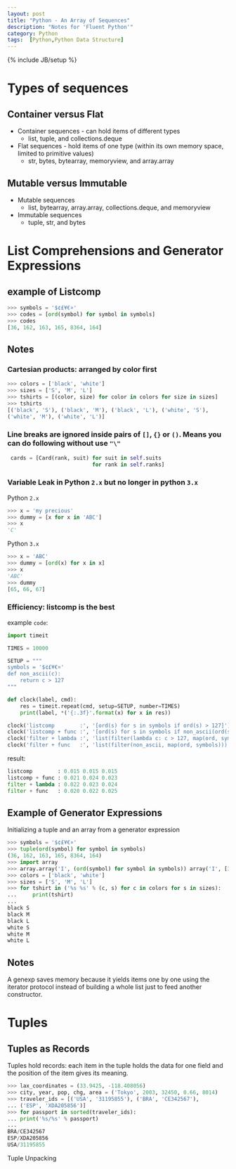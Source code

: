 ```yaml
---
layout: post
title: "Python - An Array of Sequences"
description: "Notes for 'Fluent Python'"
category: Python
tags:  [Python,Python Data Structure]
---
```

{% include JB/setup %}

# Types of sequences

## Container versus Flat

+ Container sequences - can hold items of different types 
    - list, tuple, and collections.deque 
+ Flat sequences - hold items of one type (within its own memory space, limited to primitive values)
    - str, bytes, bytearray, memoryview, and array.array 
    
## Mutable versus Immutable

+ Mutable sequences
    - list, bytearray, array.array, collections.deque, and memoryview
+ Immutable sequences
    - tuple, str, and bytes

# List Comprehensions and Generator Expressions

## example of Listcomp

```python
>>> symbols = '$¢£¥€¤'
>>> codes = [ord(symbol) for symbol in symbols] 
>>> codes
[36, 162, 163, 165, 8364, 164]
```
## Notes

### Cartesian products: arranged by color first

```python
>>> colors = ['black', 'white']
>>> sizes = ['S', 'M', 'L']
>>> tshirts = [(color, size) for color in colors for size in sizes] 
>>> tshirts
[('black', 'S'), ('black', 'M'), ('black', 'L'), ('white', 'S'),
('white', 'M'), ('white', 'L')]
```

### Line breaks are ignored inside pairs of `[]`, `{}` or `()`. Means you can do following without use `"\"`

```python
 cards = [Card(rank, suit) for suit in self.suits
                           for rank in self.ranks]
```

### Variable Leak in Python `2.x` but no longer in python `3.x` 
Python `2.x` 
    
```python 
>>> x = 'my precious'
>>> dummy = [x for x in 'ABC']
>>> x
'C'
```

Python `3.x`

```python 
>>> x = 'ABC'
>>> dummy = [ord(x) for x in x] 
>>> x
'ABC'
>>> dummy
[65, 66, 67]
```

### Efficiency: listcomp is the best
example `code`:
    
```python 
import timeit

TIMES = 10000

SETUP = """
symbols = '$¢£¥€¤'
def non_ascii(c):
    return c > 127
"""

def clock(label, cmd):
    res = timeit.repeat(cmd, setup=SETUP, number=TIMES) 
    print(label, *('{:.3f}'.format(x) for x in res))

clock('listcomp        :', '[ord(s) for s in symbols if ord(s) > 127]')
clock('listcomp + func :', '[ord(s) for s in symbols if non_ascii(ord(s))]')
clock('filter + lambda :', 'list(filter(lambda c: c > 127, map(ord, symbols)))')
clock('filter + func   :', 'list(filter(non_ascii, map(ord, symbols)))')
```
    
result:

```python 
listcomp        : 0.015 0.015 0.015
listcomp + func : 0.021 0.024 0.023
filter + lambda : 0.022 0.023 0.024
filter + func   : 0.020 0.022 0.025
```

## Example of Generator Expressions

Initializing a tuple and an array from a generator expression

```python
>>> symbols = '$¢£¥€¤'
>>> tuple(ord(symbol) for symbol in symbols)
(36, 162, 163, 165, 8364, 164)
>>> import array
>>> array.array('I', (ord(symbol) for symbol in symbols)) array('I', [36, 162, 163, 165, 8364, 164])
>>> colors = ['black', 'white']
>>> sizes = ['S', 'M', 'L']
>>> for tshirt in ('%s %s' % (c, s) for c in colors for s in sizes): 
...     print(tshirt)
...
black S
black M
black L
white S
white M
white L
```

## Notes

A genexp saves memory because it yields items one by one using the iterator protocol instead of building a whole list just to feed another constructor.

# Tuples

## Tuples as Records

Tuples hold records: each item in the tuple holds the data for one field and the position of the item gives its meaning.

```python 
>>> lax_coordinates = (33.9425, -118.408056)
>>> city, year, pop, chg, area = ('Tokyo', 2003, 32450, 0.66, 8014) 
>>> traveler_ids = [('USA', '31195855'), ('BRA', 'CE342567'),
... ('ESP', 'XDA205856')]
>>> for passport in sorted(traveler_ids):
... print('%s/%s' % passport)
...
BRA/CE342567
ESP/XDA205856
USA/31195855
```

Tuple Unpacking 


